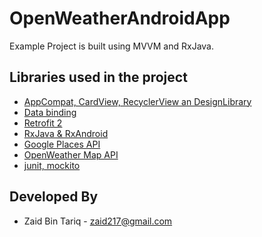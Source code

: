# OpenWeatherAndroidApp

Example Project is built using MVVM and RxJava.

Libraries used in the project
------------------------------------
* [AppCompat, CardView, RecyclerView an DesignLibrary](http://developer.android.com/intl/es/tools/support-library/index.html)
* [Data binding](https://erikcaffrey.github.io/ANDROID-databinding-android/)
* [Retrofit 2](http://square.github.io/retrofit/)
* [RxJava & RxAndroid](https://github.com/ReactiveX/RxAndroid)
* [Google Places API](https://developers.google.com/places/web-service/search)
* [OpenWeather Map API](https://openweathermap.org/current)
* [junit, mockito](http://mockito.org/)


Developed By
------------

* Zaid Bin Tariq  - <zaid217@gmail.com>
